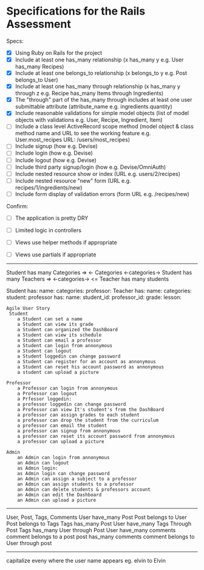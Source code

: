 # Specifications for the Rails Assessment

Specs:
- [x] Using Ruby on Rails for the project
- [x] Include at least one has_many relationship (x has_many y e.g. User has_many Recipes) 
- [x] Include at least one belongs_to relationship (x belongs_to y e.g. Post belongs_to User)
- [x] Include at least one has_many through relationship (x has_many y through z e.g. Recipe has_many Items through Ingredients)
- [x] The "through" part of the has_many through includes at least one user submittable attribute (attribute_name e.g. ingredients.quantity)
- [x] Include reasonable validations for simple model objects (list of model objects with validations e.g. User, Recipe, Ingredient, Item)
- [ ] Include a class level ActiveRecord scope method (model object & class method name and URL to see the working feature e.g. User.most_recipes URL: /users/most_recipes)
- [ ] Include signup (how e.g. Devise)
- [ ] Include login (how e.g. Devise)
- [ ] Include logout (how e.g. Devise)
- [ ] Include third party signup/login (how e.g. Devise/OmniAuth)
- [ ] Include nested resource show or index (URL e.g. users/2/recipes)
- [ ] Include nested resource "new" form (URL e.g. recipes/1/ingredients/new)
- [ ] Include form display of validation errors (form URL e.g. /recipes/new)

Confirm:
- [ ] The application is pretty DRY
- [ ] Limited logic in controllers
- [ ] Views use helper methods if appropriate
- [ ] Views use partials if appropriate


------------------------------------------------------------------------------------
Student has many Categories  =>             <- Categories
                                <-categories->
Student has many Teachers    => <-categories-> <= Teacher has many students

Student has:
    name:
    categories:
    professor:
Teacher has:
    name:
    categories:
    student:
professor has:
    name:
    student_id:
    professor_id:
    grade:
    lesson:

    Agile User Story
     Student
        a Student can set a name
        a Student can view its grade
        a Student can organized the DashBoard
        a Student can view its schedule
        a Student can email a professor
        a Student can login from annonymous
        a Student can logout
        a Student loggedin can change password
        a Student can register for an account as annonymous
        a Student can reset his account password as annonymous
        a student can upload a picture
    
    Professor
        a Professor can login from annonymous
        a Professor can logout
        a Prfessor loggedin:
        a professor loggedin can change password
        a Professor can view It's student's from the DashBoard
        a professor can assign grades to each student 
        a professor can drop the student from the curriculum
        a professor can email the student
        a professor can signup from annonymous 
        a professor can reset its account password from annonymous
        a professor can upload a picture

    Admin
        an Admin can login from annonymous
        an Admin can logout
        as Admin login:
        as Admin login can change password
        an Admin can assign a subject to a professor
        an Admin can assign students to a professor
        an Admin can delete students & professors account 
        an Admin can edit the Dashboard
        an Admin can upload a picture

--------------------------------------------------------------------------

User, Post, Tags, Comments
User have_many Post
Post belongs to User
Post belongs to Tags
Tags has_many Post
User have_many Tags Through Post
Tags has_many User through Post
User have_many comments
comment belongs to a post
post has_many comments
comment belongs to User through post

--------------------------------------------------------------------------
capitalize eveny where the user name appears eg. elvin to Elvin

